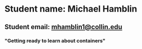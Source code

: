 # Student name: Michael Hamblin
## Student email: mhamblin1@collin.edu
### "Getting ready to learn about containers"

